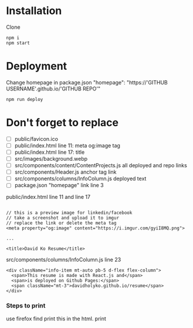 # Installation

Clone

```
npm i
npm start
```

# Deployment

Change homepage in package.json
"homepage": "https://'GITHUB USERNAME'.github.io/'GITHUB REPO'"

```
npm run deploy
```

# Don't forget to replace

- [ ] public/favicon.ico
- [ ] public/index.html line 11: meta og:image tag
- [ ] public/index.html line 17: title
- [ ] src/images/background.webp
- [ ] src/components/content/ContentProjects.js all deployed and repo links
- [ ] src/components/Header.js anchor tag link
- [ ] src/components/columns/InfoColumn.js deployed text
- [ ] package.json "homepage" link line 3

public/index.html line 11 and line 17

```

// this is a preview image for linkedin/facebook
// take a screenshot and upload it to imgur
// replace the link or delete the meta tag
<meta property="og:image" content="https://i.imgur.com/gyiI8MQ.png">

...

<title>David Ko Resume</title>
```

src/components/columns/InfoColumn.js line 23

```
<div className="info-item mt-auto pb-5 d-flex flex-column">
  <span>This resume is made with React.js and</span>
  <span>is deployed on Github Pages:</span>
  <span className="mt-3">davidholyko.github.io/resume</span>
</div>
```

### Steps to print

use firefox
find print this in the html. print
